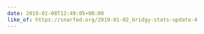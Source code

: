 ```yaml
---
date: 2019-01-08T12:49:05+00:00
like_of: https://snarfed.org/2019-01-02_bridgy-stats-update-4
---
```

